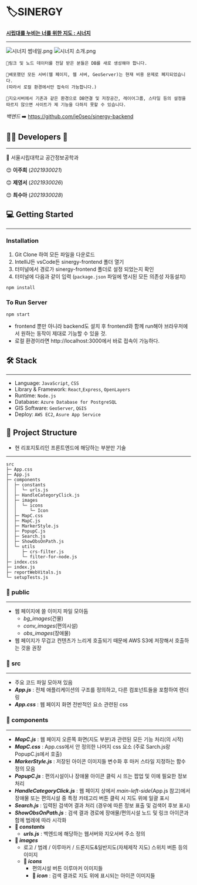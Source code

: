 # 🏷️SINERGY 

[**시립대를 누비는 너를 위한 지도 : 시너지**](https://uos-urbanscience.org/archives/uos_portfolio/%ec%8b%9c%eb%84%88%ec%a7%80-%ec%8b%9c%eb%a6%bd%eb%8c%80%eb%a5%bc-%eb%88%84%eb%b9%84%eb%8a%94-%eb%84%88%eb%a5%bc-%ec%9c%84%ed%95%9c-%ec%a7%80%eb%8f%84
)

---
![시너지 썸네일.png](..%2F%EC%8B%9C%EB%84%88%EC%A7%80%20%EC%8D%B8%EB%84%A4%EC%9D%BC.png)
![시너지 소개.png](..%2F%EC%8B%9C%EB%84%88%EC%A7%80%20%EC%86%8C%EA%B0%9C.png)


```
📍링크 및 노드 데이터를 전달 받은 분들은 DB를 새로 생성해야 합니다.

📍배포했던 모든 서버(웹 페이지, 웹 서버, GeoServer)는 현재 비용 문제로 폐지되었습니다.
(따라서 로컬 환경에서만 접속이 가능합니다.)

📍지오서버에서 기존과 같은 환경으로 DB연결 및 저장공간, 레이어그룹, 스타일 등의 설정을 
따르지 않으면 사이트가 제 기능을 다하지 못할 수 있습니다.
```
*백엔드* ➡️ https://github.com/je0seo/sinergy-backend

## 👩‍💻 Developers 🙌

---
🏫 서울시립대학교 공간정보공학과

😊 **이주희** (*2021930021*)

😊 **제영서** (*2021930026*)

😊 **최수아** (*2021930028*)

## 💻 Getting Started

---
### Installation
1. Git Clone 하여 모든 파일을 다운로드
2. IntelliJ든 vsCode든 sinergy-frontend 폴더 열기 
3. 터미널에서 경로가 sinergy-frontend 폴더로 설정 되었는지 확인
5. 터미널에 다음과 같이 입력 (`package.json` 파일에 명시된 모든 의존성 자동설치)
```
npm install
```
### To Run Server
```agsl
npm start
```
- frontend 뿐만 아니라 backend도 설치 후 frontend와 함께 run해야 브라우저에서 원하는 동작이 제대로 기능할 수 있을 것.
- 로컬 환경이라면 http://localhost:3000에서 바로 접속이 가능하다.
## 🛠️ Stack

---
- Language: `JavaScript`, `CSS`
- Library & Framework: `React`,`Express`, `OpenLayers`
- Runtime: `Node.js`
- Database: `Azure Database for PostgreSQL`
- GIS Software: `GeoServer`, `QGIS`
- Deploy: `AWS EC2`, `Asure App Service`
## 📂  Project Structure 

- 현 리포지토리인 프론트엔드에 해당하는 부분만 기술

---
```agsl
src
├─ App.css
├─ App.js
├─ components
│  ├─ constants
│  │  └─ urls.js
│  ├─ HandleCategoryClick.js
│  ├─ images
│  │  └─ icons
│  │     └─ Icon  
│  ├─ MapC.css
│  ├─ MapC.js
│  ├─ MarkerStyle.js
│  ├─ PopupC.js
│  ├─ Search.js
│  ├─ ShowObsOnPath.js
│  └─ utils
│     ├─ crs-filter.js
│     └─ filter-for-node.js
├─ index.css
├─ index.js
├─ reportWebVitals.js
└─ setupTests.js
```

### 📁 public 

---
- 웹 페이지에 쓸 이미지 파일 모아둠
  - *bg_images*(건물)
  - *conv_images*(편의시설)
  - *obs_images*(장애물)
- 웹 페이지가 무겁고 컨텐츠가 느리게 호출되기 때문에 AWS S3에 저장해서 호출하는 것을 권장

### 📁 src

---
- 주요 코드 파일 모아져 있음
- _**App.js**_ : 전체 애플리케이션의 구조를 정의하고, 다른 컴포넌트들을 포함하여 렌더링
- _**App.css**_ : 웹 페이지 화면 전반적인 요소 관련된 css
### 📁 components

---
- **_MapC.js_** : 웹 페이지 오른쪽 화면(지도 부분)과 관련된 모든 기능 처리(의 시작)
- _**MapC.css**_ : App.css에서 안 정의한 나머지 css 요소 (주로 Sarch.js랑 PopupC.js에서 호출)
- _**MarkerStyle.js**_ : 저장된 아이콘 이미지들 변수화 후 마커 스타일 지정하는 함수 정의 모음
- _**PopupC.js**_ : 편의시설이나 장애물 아이콘 클릭 시 뜨는 팝업 및 이에 필요한 정보 처리
- _**HandleCategoryClick.js**_ : 웹 페이지 상에서 *main-left-side*(App.js 참고)에서 장애물 또는 편의시설 중 특정 카테고리 버튼 클릭 시 지도 위에 일괄 표시
- _**Search.js**_ : 입력된 검색어 결과 처리 (경우에 따른 정보 표출 및 검색어 후보 표시)
- _**ShowObsOnPath.js**_ : 검색 결과 경로에 장애물/편의시설 노드 및 링크 아이콘과 함께 범례에 따라 시각화 
- **📁 _constants_**
  - _**urls.js**_ : 백엔드에 해당하는 웹서버와 지오서버 주소 정의
- **📁 _images_**
  - 로고 / 범례 / 이루마커 / 드론지도&일반지도(자체제작 지도) 스위치 버튼 등의 이미지
  - **📁 _icons_**
    - 편의시설 버튼 이루마커 이미지들
    - **📁 _icon_** : 검색 결과로 지도 위에 표시되는 아이콘 이미지들

